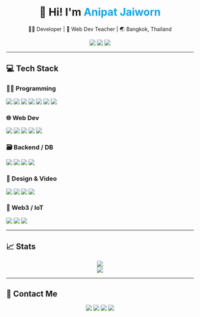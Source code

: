 <!-- README ANIMATED WITH ICON EFFECTS -->
<style>
  .icon-animate {
    display: inline-block;
    animation: float 2s ease-in-out infinite;
    transition: transform 0.3s ease;
  }
  .icon-animate:hover {
    transform: scale(1.2) rotate(3deg);
  }
  @keyframes float {
    0%, 100% { transform: translateY(0); }
    50% { transform: translateY(-6px); }
  }
</style>

<h1 align="center">
  🚀 Hi! I'm <span style="color:#0ea5e9;">Anipat Jaiworn</span>
</h1>

<p align="center">
  👨‍💻 Developer | 📘 Web Dev Teacher | 🌏 Bangkok, Thailand
</p>

<p align="center">
  <a href="mailto:Anipat5556666@gmail.com"><img class="icon-animate" src="https://img.shields.io/badge/Email-D14836?style=for-the-badge&logo=gmail&logoColor=white"/></a>
  <a href="https://github.com/FlukAnipat"><img class="icon-animate" src="https://img.shields.io/badge/GitHub-181717?style=for-the-badge&logo=github&logoColor=white"/></a>
  <a href="https://www.instagram.com/fluk__anipat____"><img class="icon-animate" src="https://img.shields.io/badge/Instagram-E4405F?style=for-the-badge&logo=instagram&logoColor=white"/></a>
</p>

---

## 💻 Tech Stack

### 👨‍💻 Programming
<p>
  <img class="icon-animate" src="https://img.shields.io/badge/C-A8B9CC?style=for-the-badge&logo=c&logoColor=white"/>
  <img class="icon-animate" src="https://img.shields.io/badge/C++-00599C?style=for-the-badge&logo=c%2b%2b&logoColor=white"/>
  <img class="icon-animate" src="https://img.shields.io/badge/C%23-512BD4?style=for-the-badge&logo=c-sharp&logoColor=white"/>
  <img class="icon-animate" src="https://img.shields.io/badge/Java-ED8B00?style=for-the-badge&logo=java&logoColor=white"/>
  <img class="icon-animate" src="https://img.shields.io/badge/Python-3776AB?style=for-the-badge&logo=python&logoColor=white"/>
  <img class="icon-animate" src="https://img.shields.io/badge/JavaScript-F7DF1E?style=for-the-badge&logo=javascript&logoColor=black"/>
  <img class="icon-animate" src="https://img.shields.io/badge/TypeScript-3178C6?style=for-the-badge&logo=typescript&logoColor=white"/>
</p>

### 🌐 Web Dev
<p>
  <img class="icon-animate" src="https://img.shields.io/badge/HTML-E34F26?style=for-the-badge&logo=html5&logoColor=white"/>
  <img class="icon-animate" src="https://img.shields.io/badge/CSS-1572B6?style=for-the-badge&logo=css3&logoColor=white"/>
  <img class="icon-animate" src="https://img.shields.io/badge/Bootstrap-7952B3?style=for-the-badge&logo=bootstrap&logoColor=white"/>
  <img class="icon-animate" src="https://img.shields.io/badge/React-61DAFB?style=for-the-badge&logo=react&logoColor=black"/>
  <img class="icon-animate" src="https://img.shields.io/badge/Next.js-000000?style=for-the-badge&logo=nextdotjs&logoColor=white"/>
</p>

### 🗃 Backend / DB
<p>
  <img class="icon-animate" src="https://img.shields.io/badge/Node.js-339933?style=for-the-badge&logo=nodedotjs&logoColor=white"/>
  <img class="icon-animate" src="https://img.shields.io/badge/SpringBoot-6DB33F?style=for-the-badge&logo=springboot&logoColor=white"/>
  <img class="icon-animate" src="https://img.shields.io/badge/.NET-512BD4?style=for-the-badge&logo=dotnet&logoColor=white"/>
  <img class="icon-animate" src="https://img.shields.io/badge/MySQL-4479A1?style=for-the-badge&logo=mysql&logoColor=white"/>
</p>

### 🎨 Design & Video
<p>
  <img class="icon-animate" src="https://img.shields.io/badge/Photoshop-31A8FF?style=for-the-badge&logo=adobephotoshop&logoColor=white"/>
  <img class="icon-animate" src="https://img.shields.io/badge/Illustrator-FF9A00?style=for-the-badge&logo=adobeillustrator&logoColor=white"/>
  <img class="icon-animate" src="https://img.shields.io/badge/Premiere_Pro-9999FF?style=for-the-badge&logo=adobepremierepro&logoColor=white"/>
  <img class="icon-animate" src="https://img.shields.io/badge/Blender-F5792A?style=for-the-badge&logo=blender&logoColor=white"/>
</p>

### 🔌 Web3 / IoT
<p>
  <img class="icon-animate" src="https://img.shields.io/badge/Ethereum-3C3C3D?style=for-the-badge&logo=ethereum&logoColor=white"/>
  <img class="icon-animate" src="https://img.shields.io/badge/MetaMask-F6851B?style=for-the-badge&logo=metamask&logoColor=white"/>
  <img class="icon-animate" src="https://img.shields.io/badge/Arduino-00979D?style=for-the-badge&logo=arduino&logoColor=white"/>
</p>

---

## 📈 Stats

<p align="center">
  <img src="https://github-readme-stats.vercel.app/api?username=FlukAnipat&show_icons=true&theme=radical&border_radius=10"/>
  <br/>
  <img src="https://github-readme-stats.vercel.app/api/top-langs/?username=FlukAnipat&layout=compact&theme=tokyonight&border_radius=10"/>
</p>

---

## 🔗 Contact Me
<p align="center">
  <a href="https://facebook.com/Fluk.Anipat5556666"><img class="icon-animate" src="https://img.shields.io/badge/Facebook-1877F2?style=for-the-badge&logo=facebook&logoColor=white"/></a>
  <a href="https://www.instagram.com/fluk__anipat____"><img class="icon-animate" src="https://img.shields.io/badge/Instagram-E4405F?style=for-the-badge&logo=instagram&logoColor=white"/></a>
  <a href="https://discord.com/users/fluk_donovan"><img class="icon-animate" src="https://img.shields.io/badge/Discord-5865F2?style=for-the-badge&logo=discord&logoColor=white"/></a>
  <a href="https://gitlab.com/FlukAnipat"><img class="icon-animate" src="https://img.shields.io/badge/GitLab-FCA121?style=for-the-badge&logo=gitlab&logoColor=white"/></a>
</p>
